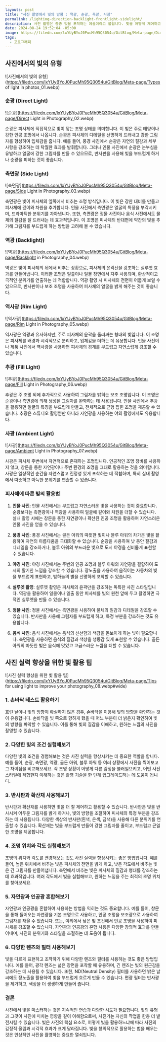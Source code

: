 ```yaml
---
layouts: post
title: "사진 촬영에서 빛의 방향 : 역광, 순광, 측광, 사광"
permalink: /lighting-direction-backlight-frontlight-sidelight/
description: 사진 촬영은 종종 빛을 포착하는 예술이라고 불립니다. 빛을 어떻게 제어하고 조작하는지에 따라 사진의 품질과 감정적 표현이 크게 달라집니다. 빛을 잘 다루면 단순한 장면도 아름답고 감동적인 이미지로 변할 수 있습니다. 이 글에서는 사진에서 중요한 다양한 빛의 유형과 이 빛들을 효과적으로 사용하는 방법에 대해 알아보겠습니다.
date: 2024-08-24 19:52:04 -05:00
image: https://filedn.com/lxYUyBYoJ0PucMh95Q3054u/GitBlog/Meta-page/Direction%20of%20light%20in%20photography.jpg
tags:
  - 포토그래피
---
```

## 사진에서의 빛의 유형
![사진에서의 빛의 유형](https://filedn.com/lxYUyBYoJ0PucMh95Q3054u/GitBlog/Meta-page/Types of light in photos_01.webp) 

### **순광 (Direct Light)**
![순광](https://filedn.com/lxYUyBYoJ0PucMh95Q3054u/GitBlog/Meta-page/Direct Light in Photography_02.webp) 

순광은 피사체에 직접적으로 빛이 닿는 조명 상태를 의미합니다. 이 빛은 주로 태양이나 강한 인공 조명에서 나옵니다. 순광은 피사체의 디테일을 선명하게 드러내고 강한 그림자를 형성하여 입체감을 줍니다. 예를 들어, 풍경 사진에서 순광은 자연의 질감과 세부 사항을 강조하는 데 탁월한 효과를 발휘합니다. 그러나 인물 사진에서 순광은 눈부심을 유발하고 얼굴에 강한 그림자를 만들 수 있으므로, 반사판을 사용해 빛을 부드럽게 하거나 순광을 피하는 것이 좋습니다.

### **측면광 (Side Light)**
![측면광](https://filedn.com/lxYUyBYoJ0PucMh95Q3054u/GitBlog/Meta-page/Side Light in Photography_03.webp) 

측면광은 빛이 피사체의 옆쪽에서 비추는 조명 방식입니다. 이 빛은 강한 대비를 만들고 피사체에 깊이와 차원을 추가합니다. 인물 사진에서 측면광은 얼굴의 특징을 부각시키며, 드라마틱한 분위기를 자아냅니다. 또한, 측면광은 정물 사진이나 음식 사진에서도 물체의 질감을 잘 드러내는 데 효과적입니다. 이 조명은 피사체의 반대편에 약간의 빛을 추가해 그림자를 부드럽게 하는 방법을 고려해 볼 수 있습니다.

### **역광 (Backlight)**)
![역광](https://filedn.com/lxYUyBYoJ0PucMh95Q3054u/GitBlog/Meta-page/Backlight in Photography_04.webp) 

역광은 빛이 피사체의 뒤에서 비추는 상황으로, 피사체의 윤곽선을 강조하는 실루엣 효과를 만들어냅니다. 이러한 조명은 일출이나 일몰 장면에서 자주 사용되며, 환상적이고 극적인 분위기를 연출하는 데 적합합니다. 역광 촬영 시 피사체의 전면이 어둡게 보일 수 있으므로, 반사판이나 보조 조명을 사용하여 피사체의 얼굴을 밝게 해주는 것이 좋습니다.

### **역사광 (Rim Light)**
![역사광](https://filedn.com/lxYUyBYoJ0PucMh95Q3054u/GitBlog/Meta-page/Rim Light in Photography_05.webp) 

역사광은 역광과 유사하지만, 주로 피사체의 윤곽을 둘러싸는 형태의 빛입니다. 이 조명은 피사체를 배경과 시각적으로 분리하고, 입체감을 더하는 데 유용합니다. 인물 사진이나 제품 사진에서 역사광을 사용하면 피사체의 경계를 부드럽고 자연스럽게 강조할 수 있습니다.

### **추광 (Fill Light)**
![추광](https://filedn.com/lxYUyBYoJ0PucMh95Q3054u/GitBlog/Meta-page/Fill Light in Photography_06.webp) 

추광은 주 조명 외에 추가적으로 사용하여 그림자를 밝히는 보조 조명입니다. 이 조명은 순광이나 측면광에 의해 생성된 그림자를 완화하는 데 사용됩니다. 인물 사진에서 추광을 활용하면 얼굴의 특징을 부드럽게 만들고, 전체적으로 균형 잡힌 조명을 제공할 수 있습니다. 추광은 스튜디오 촬영뿐만 아니라 자연광을 사용하는 야외 촬영에서도 유용합니다.

### **사광 (Ambient Light)**
![사광](https://filedn.com/lxYUyBYoJ0PucMh95Q3054u/GitBlog/Meta-page/Ambient Light in Photography_07.webp) 

사광은 피사체 주변에서 자연적으로 존재하는 조명입니다. 인공적인 조명 장비를 사용하지 않고, 창문을 통한 자연광이나 주변 환경의 조명을 그대로 활용하는 것을 의미합니다. 사광은 일상적인 순간을 자연스럽고 진정성 있게 포착하는 데 적합하며, 특히 실내 촬영에서 따뜻하고 아늑한 분위기를 연출할 수 있습니다.

### **피사체에 따른 빛의 활용법**

1. **인물 사진**: 인물 사진에서는 부드럽고 자연스러운 빛을 사용하는 것이 중요합니다. 순광보다는 측면광이나 역광을 사용하여 얼굴에 깊이와 차원을 더할 수 있습니다. 실내 촬영 시에는 창문을 통한 자연광이나 확산된 인공 조명을 활용하여 자연스러운 인물 사진을 얻을 수 있습니다.
    
2. **풍경 사진**: 풍경 사진에서는 골든 아워의 따뜻한 빛이나 블루 아워의 차가운 빛을 활용하여 자연의 아름다움을 극대화할 수 있습니다. 순광을 사용하여 낮 동안 질감과 디테일을 강조하거나, 블루 아워의 부드러운 빛으로 도시 야경을 신비롭게 표현할 수 있습니다.
    
3. **야경 사진**: 야경 사진에서는 주변의 인공 조명과 블루 아워의 자연광을 결합하여 도시의 활기찬 느낌을 강조할 수 있습니다. 장노출을 사용하여 움직이는 자동차의 빛을 부드럽게 표현하고, 밤하늘의 별을 선명하게 포착할 수 있습니다.
    
4. **실루엣 촬영**: 실루엣 촬영은 피사체의 윤곽만을 강조하는 독특한 사진 스타일입니다. 역광을 활용하여 일몰이나 일출 동안 피사체를 빛의 원천 앞에 두고 촬영하면 극적인 실루엣을 만들 수 있습니다.
    
5. **정물 사진**: 정물 사진에서는 측면광을 사용하여 물체의 질감과 디테일을 강조할 수 있습니다. 반사판을 사용해 그림자를 부드럽게 하고, 특정 부분을 강조하는 것도 유용합니다.
    
6. **음식 사진**: 음식 사진에서는 음식의 신선함과 색감을 돋보이게 하는 빛이 필요합니다. 측면광을 사용하면 음식의 질감과 색상을 생동감 있게 표현할 수 있습니다. 골든 아워의 따뜻한 빛은 음식에 맛있고 고급스러운 느낌을 더할 수 있습니다.
    

## **사진 실력 향상을 위한 빛 활용 팁**
![사진 실력 향상을 위한 빛 활용 팁](https://filedn.com/lxYUyBYoJ0PucMh95Q3054u/GitBlog/Meta-page/Tips for using light to improve your photography_08.webp#wide)

### **1. 손바닥 테스트 활용하기**

흐린 날이나 빛의 방향이 확실하지 않은 경우, 손바닥을 이용해 빛의 방향을 확인하는 것이 유용합니다. 손바닥을 빛 쪽으로 향하게 했을 때 어느 부분이 더 밝은지 확인하여 빛의 방향을 파악할 수 있습니다. 이를 통해 빛의 질감을 이해하고, 원하는 느낌의 사진을 촬영할 수 있습니다.

### **2. 다양한 빛의 조건 실험해보기**

다양한 빛의 조건을 경험해보는 것은 사진 실력을 향상시키는 데 중요한 역할을 합니다. 예를 들어, 순광, 측면광, 역광, 골든 아워, 블루 아워 등 여러 상황에서 사진을 찍어보고 그 차이점을 비교해보세요. 각 조명 상황이 어떻게 다른 감정을 불러일으키고, 어떤 사진 스타일에 적합한지 이해하는 것은 촬영 기술을 한 단계 업그레이드하는 데 도움이 됩니다.

### **3. 반사판과 확산재 사용해보기**

반사판과 확산재를 사용하면 빛을 더 잘 제어하고 활용할 수 있습니다. 반사판은 빛을 반사시켜 어두운 그림자를 밝게 하거나, 빛의 방향을 조절하여 피사체의 특정 부분을 강조하는 데 사용됩니다. 다양한 색상의 반사판(흰색, 은색, 금색)을 사용해 다른 분위기를 연출할 수 있습니다. 확산재는 빛을 부드럽게 만들어 강한 그림자를 줄이고, 부드럽고 균일한 조명을 제공합니다.

### **4. 조명 위치와 각도 실험해보기**

조명의 위치와 각도를 변경해보는 것도 사진 실력을 향상시키는 좋은 방법입니다. 예를 들어, 높은 위치에서 비추는 빛은 피사체의 전면을 밝게 하고, 낮은 각도에서 비추는 빛은 긴 그림자를 만들어냅니다. 측면에서 비추는 빛은 피사체의 질감과 형태를 강조하는 데 효과적입니다. 여러 각도에서 빛을 실험해보고, 원하는 느낌을 주는 최적의 조명 위치를 찾아보세요.

### **5. 자연광과 인공광 혼합해보기**

자연광과 인공광을 혼합하여 사용하는 방법을 익히는 것도 중요합니다. 예를 들어, 창문을 통해 들어오는 자연광을 기본 조명으로 사용하고, 인공 조명을 보조광으로 사용하여 그림자를 채울 수 있습니다. 또는, 야외에서 낮은 빛 조건에서 인공 조명을 사용하여 피사체를 강조할 수 있습니다. 자연광과 인공광의 혼합 사용은 다양한 창의적 효과를 만들어내며, 사진의 분위기와 스타일을 조절하는 데 도움이 됩니다.

### **6. 다양한 렌즈와 필터 사용해보기**

빛을 다르게 표현하고 조작하기 위해 다양한 렌즈와 필터를 사용하는 것도 좋은 방법입니다. 예를 들어, 광각 렌즈는 넓은 장면을 포착할 때 유용하며, 긴 렌즈는 빛의 원근감을 강조하는 데 사용될 수 있습니다. 또한, ND(Neutral Density) 필터를 사용하면 밝은 날씨에도 장노출을 활용하여 빛을 부드럽게 흐르게 만들 수 있습니다. 편광 필터는 반사광을 제거하고, 색상을 더 생생하게 만들어 줍니다.

### **결론**

사진에서 빛을 마스터하는 것은 지속적인 연습과 다양한 시도가 필요합니다. 빛의 유형과 그것이 사진에 미치는 영향을 깊이 이해함으로써, 사진가는 자신의 작업을 한층 더 발전시킬 수 있습니다. 빛은 사진의 핵심 요소로, 어떻게 빛을 활용하느냐에 따라 사진의 감정적 울림과 시각적 효과가 크게 달라집니다. 빛을 창의적으로 활용하는 법을 배우는 것은 인상적인 사진을 촬영하는 중요한 열쇠입니다.
